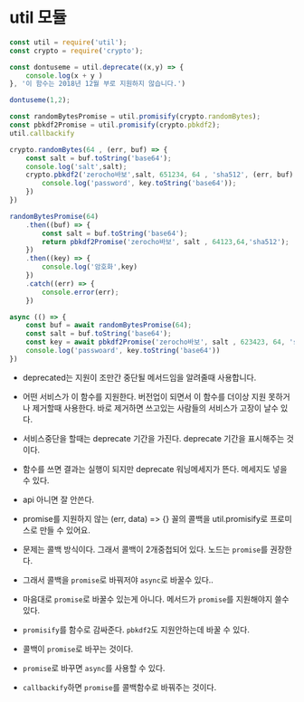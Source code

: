 # util 모듈

```js
const util = require('util');
const crypto = require('crypto');

const dontuseme = util.deprecate((x,y) => {
    console.log(x + y )
}, '이 함수는 2018년 12월 부로 지원하지 않습니다.')

dontuseme(1,2);

const randomBytesPromise = util.promisify(crypto.randomBytes);
const pbkdf2Promise = util.promisify(crypto.pbkdf2);
util.callbackify

crypto.randomBytes(64 , (err, buf) => {
    const salt = buf.toString('base64');
    console.log('salt',salt);
    crypto.pbkdf2('zerocho바보',salt, 651234, 64 , 'sha512', (err, buf) => {
        console.log('password', key.toString('base64'));
    })
})

randomBytesPromise(64)
    .then((buf) => {
        const salt = buf.toString('base64');
        return pbkdf2Promise('zerocho바보', salt , 64123,64,'sha512');
    })
    .then((key) => {
        console.log('암호화',key)
    })
    .catch((err) => {
        console.error(err);
    })

async (() => {
    const buf = await randomBytesPromise(64);
    const salt = buf.toString('base64');
    const key = await pbkdf2Promise('zerocho바보', salt , 623423, 64, 'sha512');
    console.log('passwoard', key.toString('base64'))
})
```

- deprecated는 지원이 조만간 중단될 메서드임을 알려줄때 사용합니다.

- 어떤 서비스가 이 함수를 지원한다. 버전업이 되면서 이 함수를 더이상 지원 못하거나 제거할때 사용한다. 바로 제거하면 쓰고있는 사람들의 서비스가 고장이 날수 있다.

- 서비스중단을 할때는 deprecate 기간을 가진다. deprecate 기간을 표시해주는 것이다.

- 함수를 쓰면 결과는 실행이 되지만 deprecate 워닝메세지가 뜬다. 메세지도 넣을 수 있다.

- api 아니면 잘 안쓴다. 

- promise를 지원하지 않는 (err, data) => {} 꼴의 콜백을 util.promisify로 프로미스로 만들 수 있어요.

- 문제는 콜백 방식이다. 그래서 콜백이 2개중첩되어 있다. 노드는 `promise`를 권장한다. 

- 그래서 콜백을 `promise`로 바꿔저야 `async`로 바꿀수 있다.. 

- 마음대로 `promise`로 바꿀수 있는게 아니다. 메서드가 `promise`를 지원해야지 쓸수 있다.

- `promisify`를 함수로 감싸준다. `pbkdf2`도 지원안하는데 바꿀 수 있다.

- 콜백이 `promise`로 바꾸는 것이다.

- `promise`로 바꾸면 `async`를 사용할 수 있다. 

- `callbackify`하면 `promise`를 콜백함수로 바꿔주는 것이다.